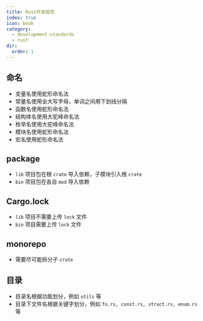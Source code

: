 ```yaml
---
title: Rust开发规范
index: true
icon: book
category:
  - development-standards
  - rust
dir:
  order: 1
---
```


<Share colorful />

## 命名

- 变量名使用蛇形命名法
- 常量名使用全大写字母，单词之间用下划线分隔
- 函数名使用蛇形命名法
- 结构体名使用大驼峰命名法
- 枚举名使用大驼峰命名法
- 模块名使用蛇形命名法
- 宏名使用蛇形命名法

## package

- `lib` 项目包在根 `crate` 导入依赖，子模块引入根 `crate`
- `bin` 项目包在各自 `mod` 导入依赖

## Cargo.lock

- `lib` 项目不需要上传 `lock` 文件
- `bin` 项目需要上传 `lock` 文件

## monorepo

- 需要尽可能拆分子 `crate`

## 目录

- 目录名根据功能划分，例如 `utils` 等
- 目录下文件名根据关键字划分，例如 `fn.rs, const.rs, struct.rs, enum.rs` 等
